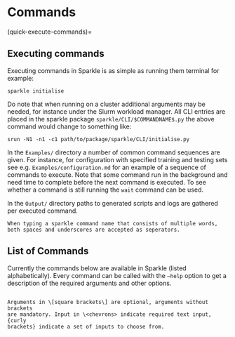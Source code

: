 # Commands

(quick-execute-commands)=

## Executing commands

Executing commands in Sparkle is as simple as running them terminal for example:

```
sparkle initialise
```

Do note that when running on a cluster additional arguments may be
needed, for instance under the Slurm workload manager. All CLI entries are placed in
the sparkle package `sparkle/CLI/$COMMANDNAME$.py` the above command would change to
something like:

```
srun -N1 -n1 -c1 path/to/package/sparkle/CLI/initialise.py
```

In the `Examples/` directory a number of common command sequences are given. For instance, for configuration with specified training and
testing sets see e.g. `Examples/configuration.md` for an example of a sequence of commands to execute. Note that some command run in the background and need time to complete before the next command is executed. To see whether a command is still running the `wait` command can be used.

In the `Output/` directory paths to generated scripts and logs are gathered per executed command.

```{note}
When typing a sparkle command name that consists of multiple words, both spaces and underscores are accepted as seperators.
```

## List of Commands

Currently the commands below are available in Sparkle (listed alphabetically). Every command can be called with the `–help` option to get a description of the required arguments and other options.


```{include} commandlist.md
```

```{note}
Arguments in \[square brackets\] are optional, arguments without brackets
are mandatory. Input in \<chevrons> indicate required text input, {curly
brackets} indicate a set of inputs to choose from.
```

```{include} commandsautoprogram.md
```